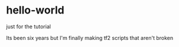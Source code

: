 # hello-world
just for the tutorial

Its been six years but I'm finally making tf2 scripts that aren't broken
